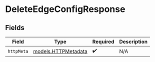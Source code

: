 # DeleteEdgeConfigResponse


## Fields

| Field                                            | Type                                             | Required                                         | Description                                      |
| ------------------------------------------------ | ------------------------------------------------ | ------------------------------------------------ | ------------------------------------------------ |
| `httpMeta`                                       | [models.HTTPMetadata](../models/httpmetadata.md) | :heavy_check_mark:                               | N/A                                              |